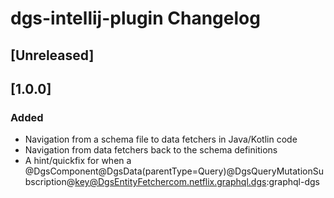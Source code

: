 <!-- Keep a Changelog guide -> https://keepachangelog.com -->

# dgs-intellij-plugin Changelog

## [Unreleased]

## [1.0.0]
### Added
* Navigation from a schema file to data fetchers in Java/Kotlin code
* Navigation from data fetchers back to the schema definitions
* A hint/quickfix for when a @DgsComponent@DgsData(parentType=Query)@DgsQueryMutationSubscription@key@DgsEntityFetchercom.netflix.graphql.dgs:graphql-dgs

